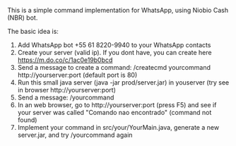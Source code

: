 This is a simple command implementation for WhatsApp, using Niobio Cash (NBR) bot.

The basic idea is:
1) Add WhatsApp bot +55 61 8220-9940 to your WhatsApp contacts
2) Create your server (valid ip). If you dont have, you can create here https://m.do.co/c/1ac0e19b0bcd 
3) Send a message to create a command: /createcmd yourcommand http://yourserver:port (default port is 80)
4) Run this small java server (java -jar prod/server.jar) in youserver (try see in browser http://yourserver:port)
5) Send a message: /yourcommand
6) In an web browser, go to http://yourserver:port (press F5) and see if your server was called "Comando nao encontrado" (command not found)     
7) Implement your command in src/your/YourMain.java, generate a new server.jar, and try /yourcommand again

